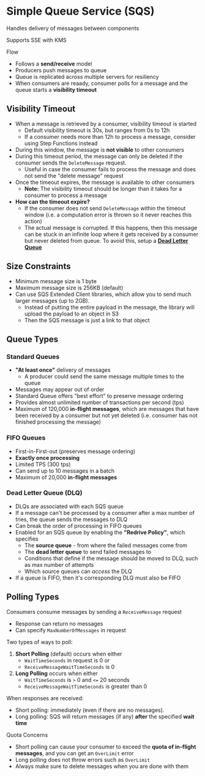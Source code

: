 # Simple Queue Service (SQS)

Handles delivery of messages between components

Supports SSE with KMS

Flow
- Follows a **send/receive** model
- Producers push messages to queue
- Queue is replicated across multiple servers for resiliency
- When consumers are reaady, consumer polls for a message and the queue starts a **visibility timeout**

## Visibility Timeout
- When a message is retrieved by a consumer, visibility timeout is started
	- Default visibility timeout is 30s, but ranges from 0s to 12h
	- If a consumer needs more than 12h to process a message, consider using Step Functions instead
- During this window, the message is **not visible** to other consumers
- During this timeout period, the message can only be deleted if the consumer sends the `DeleteMessage` request.
	- Useful in case the consumer fails to process the message and does not send the "delete message" request
- Once the timeout expires, the message is available to other consumers
	- **Note:** The visibility timeout should be longer than it takes for a consumer to process a message
- **How can the timeout expire?**
	- If the consumer does not send `DeleteMessage` within the timeout window (i.e. a computation error is thrown so it never reaches this action)
	- The actual message is corrupted. If this happens, then this message can be stuck in an infinite loop where it gets received by a consumer but never deleted from queue. To avoid this, setup a [**Dead Letter Queue**](#dead-letter-queue-dlq)

## Size Constraints
- Minimum message size is 1 byte
- Maximum message size is 256KB (default)
- Can use SQS Extended Client libraries, which allow you to send much larger messages (up to 2GB).
	- Instead of putting the entire payload in the message, the library will upload the payload to an object in S3
	- Then the SQS message is just a link to that object

## Queue Types

### Standard Queues
- **"At least once"** delivery of messages
	- A producer could send the same message multiple times to the queue
- Messages may appear out of order
- Standard Queue offers "best effort" to preserve message ordering
- Provides almost unlimited number of transactions per second (tps)
- Maximum of 120,000 **in-flight messages**, which are messages that have been received by a consumer but not yet deleted (i.e. consumer has not finished processing the message)

### FIFO Queues
- First-in-First-out (preserves message ordering)
- **Exactly once processing**
- Limited TPS (300 tps)
- Can send up to 10 messages in a batch
- Maximum of 20,000 **in-flight messages**

### Dead Letter Queue (DLQ)
- DLQs are associated with each SQS queue
- If a message can't be processed by a consumer after a max number of tries, the queue sends the messages to DLQ
- Can break the order of processing in FIFO queues
- Enabled for an SQS queue by enabling the **"Redrive Policy"**, which specifies
	- The **source queue** - from where the failed messages come from
	- The **dead letter queue** to send failed messages to
	- Conditions that define if the message should be moved to DLQ, such as max number of attempts
	- Which source queues can _access_ the DLQ
- If a queue is FIFO, then it's corresponding DLQ must also be FIFO

## Polling Types

Consumers consume messages by sending a `ReceiveMessage` request
- Response can return no messages
- Can specify `MaxNumberOfMessages` in request

Two types of ways to poll:
1. **Short Polling** (default) occurs when either
	- `WaitTimeSeconds` in request is 0 or
	- `ReceiveMessageWaitTimeSeconds` is 0
2. **Long Polling** occurs when either
	- `WaitTimeSeconds` is `>` 0 and `<=` 20 seconds
	- `ReceiveMessageWaitTimeSeconds` is greater than 0

When responses are received:
- Short polling: immediately (even if there are no messages).
- Long polling: SQS will return messages (if any) **after** the specified **wait time**

Quota Concerns
- Short polling can cause your consumer to exceed the **quota of in-flight messages**, and you can get an `OverLimit` error
- Long polling does not throw errors such as `OverLimit`
- Always make sure to delete messages when you are done with them
